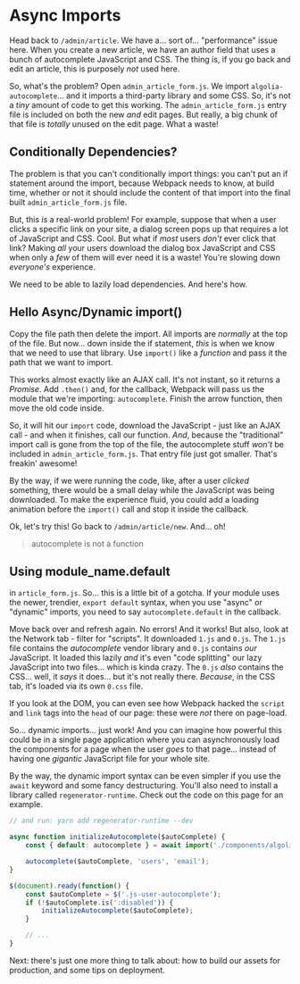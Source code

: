 # Async Imports

Head back to `/admin/article`. We have a... sort of... "performance" issue here.
When you create a new article, we have an author field that uses a bunch of
autocomplete JavaScript and CSS. The thing is, if you go back and edit an article,
this is purposely *not* used here.

So, what's the problem? Open `admin_article_form.js`. We import
`algolia-autocomplete`... and it imports a third-party library and some CSS. So,
it's not a *tiny* amount of code to get this working. The `admin_article_form.js`
entry file is included on both the new *and* edit pages. But really, a big chunk
of that file is *totally* unused on the edit page. What a waste!

## Conditionally Dependencies?

The problem is that you can't conditionally import things: you can't put an if
statement around the import, because Webpack needs to know, at build time, whether
or not it should include the content of that import into the final built
`admin_article_form.js` file.

But, this *is* a real-world problem! For example, suppose that when a user clicks
a specific link on your site, a dialog screen pops up that requires a lot of
JavaScript and CSS. Cool. But what if *most* users *don't* ever click that link?
Making *all* your users download the dialog box JavaScript and CSS when only a
*few* of them will ever need it is a waste! You're slowing down *everyone's* experience.

We need to be able to lazily load dependencies. And here's how.

## Hello Async/Dynamic import()

Copy the file path then delete the import. All imports are *normally* at the
top of the file. But now... down inside the if statement, *this* is when we know
that we need to use that library. Use `import()` like a *function* and pass it the
path that we want to import.

This works almost exactly like an AJAX call. It's not instant, so it returns a
*Promise*. Add `.then()` and, for the callback, Webpack will pass us the module
that we're importing: `autocomplete`. Finish the arrow function, then move the
old code inside.

So, it will hit our `import` code, download the JavaScript - just like an AJAX
call - and when it finishes, call our function. *And*, because the "traditional"
import call is gone from the top of the file, the autocomplete stuff *won't* be
included in `admin_article_form.js`. That entry file just got smaller.
That's freakin' awesome!

By the way, if we were running the code, like, after a user *clicked*
something, there would be a small delay while the JavaScript was being downloaded.
To make the experience fluid, you could add a loading animation before the `import()`
call and stop it inside the callback.

Ok, let's try this! Go back to `/admin/article/new`. And... oh!

> autocomplete is not a function

## Using module_name.default

in `article_form.js`. So... this is a little bit of a gotcha. If your module uses
the newer, trendier, `export default` syntax, when you use "async" or "dynamic"
imports, you need to say `autocomplete.default` in the callback.

Move back over and refresh again. No errors! And it works! But also, look at the
Network tab - filter for "scripts". It downloaded `1.js` and `0.js`. The `1.js`
file contains the *autocomplete* vendor library and `0.js` contains *our* JavaScript.
It loaded this lazily *and* it's even "code splitting" our lazy JavaScript into
two files... which is kinda crazy. The `0.js` *also* contains the CSS... well,
it *says* it does... but it's not really there. *Because*, in the CSS tab, it's
loaded via its own `0.css` file.

If you look at the DOM, you can even see how Webpack hacked the `script` and `link`
tags into the `head` of our page: these were *not* there on page-load.

So... dynamic imports... just work! And you can imagine how powerful this could be
in a single page application where you can asynchronously load the components for
a page when the user *goes* to that page... instead of having one *gigantic*
JavaScript file for your whole site.

By the way, the dynamic import syntax can be even simpler if you use the `await`
keyword and some fancy destructuring. You'll also need to install a library
called `regenerator-runtime`. Check out the code on this page for an example.

```javascript
// and run: yarn add regenerator-runtime --dev

async function initializeAutocomplete($autoComplete) {
    const { default: autocomplete } = await import('./components/algolia-autocomplete');

    autocomplete($autoComplete, 'users', 'email');
}

$(document).ready(function() {
    const $autoComplete = $('.js-user-autocomplete');
    if (!$autoComplete.is(':disabled')) {
        initializeAutocomplete($autoComplete);
    }

    // ...
}
```

Next: there's just one more thing to talk about: how to build our assets for production,
and some tips on deployment.

